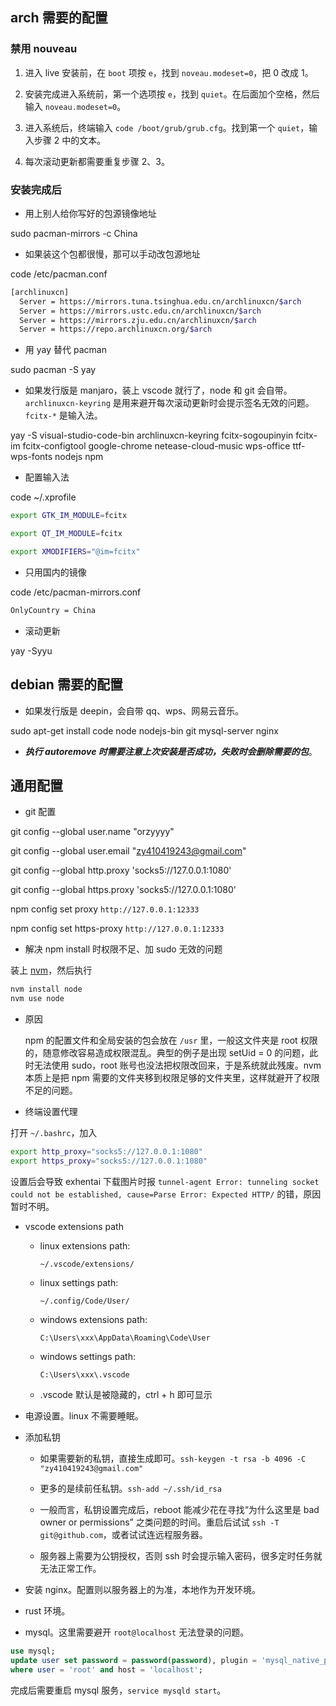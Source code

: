 ## arch 需要的配置

### 禁用 nouveau

1. 进入 live 安装前，在 `boot` 项按 `e`，找到 `noveau.modeset=0`，把 0 改成 1。

2. 安装完成进入系统前，第一个选项按 `e`，找到 `quiet`。在后面加个空格，然后输入 `noveau.modeset=0`。

3. 进入系统后，终端输入 `code /boot/grub/grub.cfg`。找到第一个 `quiet`，输入步骤 2 中的文本。

4. 每次滚动更新都需要重复步骤 2、3。

### 安装完成后

- 用上别人给你写好的包源镜像地址

sudo pacman-mirrors -c China

- 如果装这个包都很慢，那可以手动改包源地址

code /etc/pacman.conf

```bash
[archlinuxcn]
  Server = https://mirrors.tuna.tsinghua.edu.cn/archlinuxcn/$arch
  Server = https://mirrors.ustc.edu.cn/archlinuxcn/$arch
  Server = https://mirrors.zju.edu.cn/archlinuxcn/$arch
  Server = https://repo.archlinuxcn.org/$arch
```

- 用 yay 替代 pacman

sudo pacman -S yay

- 如果发行版是 manjaro，装上 vscode 就行了，node 和 git 会自带。`archlinuxcn-keyring` 是用来避开每次滚动更新时会提示签名无效的问题。`fcitx-*` 是输入法。

yay -S visual-studio-code-bin archlinuxcn-keyring fcitx-sogoupinyin fcitx-im fcitx-configtool google-chrome netease-cloud-music wps-office ttf-wps-fonts nodejs npm

- 配置输入法

code ~/.xprofile

```bash
export GTK_IM_MODULE=fcitx

export QT_IM_MODULE=fcitx

export XMODIFIERS="@im=fcitx"
```

- 只用国内的镜像

code /etc/pacman-mirrors.conf

```bash
OnlyCountry = China
```

- 滚动更新

yay -Syyu

## debian 需要的配置

- 如果发行版是 deepin，会自带 qq、wps、网易云音乐。

sudo apt-get install code node nodejs-bin git mysql-server nginx

- <b>_执行 autoremove 时需要注意上次安装是否成功，失败时会删除需要的包_</b>。

## 通用配置

- git 配置

git config --global user.name "orzyyyy"

git config --global user.email "zy410419243@gmail.com"

git config --global http.proxy 'socks5://127.0.0.1:1080'

git config --global https.proxy 'socks5://127.0.0.1:1080'

npm config set proxy `http://127.0.0.1:12333`

npm config set https-proxy `http://127.0.0.1:12333`

- 解决 npm install 时权限不足、加 sudo 无效的问题

装上 [nvm](https://github.com/nvm-sh/nvm#install--update-script)，然后执行

```bash
nvm install node
nvm use node
```

- 原因

  npm 的配置文件和全局安装的包会放在 `/usr` 里，一般这文件夹是 root 权限的，随意修改容易造成权限混乱。典型的例子是出现 setUid = 0 的问题，此时无法使用 sudo，root 账号也没法把权限改回来，于是系统就此残废。nvm 本质上是把 npm 需要的文件夹移到权限足够的文件夹里，这样就避开了权限不足的问题。

- 终端设置代理

打开 `~/.bashrc`，加入

```bash
export http_proxy="socks5://127.0.0.1:1080"
export https_proxy="socks5://127.0.0.1:1080"
```

设置后会导致 exhentai 下载图片时报 `tunnel-agent Error: tunneling socket could not be established, cause=Parse Error: Expected HTTP/` 的错，原因暂时不明。

- vscode extensions path

  - linux extensions path:

    `~/.vscode/extensions/`

  - linux settings path:

    `~/.config/Code/User/`

  - windows extensions path:

    `C:\Users\xxx\AppData\Roaming\Code\User`

  - windows settings path:

    `C:\Users\xxx\.vscode`

  - .vscode 默认是被隐藏的，ctrl + h 即可显示

- 电源设置。linux 不需要睡眠。

- 添加私钥

  - 如果需要新的私钥，直接生成即可。`ssh-keygen -t rsa -b 4096 -C "zy410419243@gmail.com"`

  - 更多的是续前任私钥。`ssh-add ~/.ssh/id_rsa`

  - 一般而言，私钥设置完成后，reboot 能减少花在寻找“为什么这里是 bad owner or permissions” 之类问题的时间。重启后试试 `ssh -T git@github.com`，或者试试连远程服务器。

  - 服务器上需要为公钥授权，否则 ssh 时会提示输入密码，很多定时任务就无法正常工作。

- 安装 nginx。配置则以服务器上的为准，本地作为开发环境。

- rust 环境。

- mysql。这里需要避开 `root@localhost` 无法登录的问题。

```sql
use mysql;
update user set password = password(password), plugin = 'mysql_native_password'
where user = 'root' and host = 'localhost';
```

完成后需要重启 mysql 服务，`service mysqld start`。
